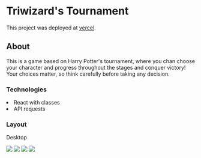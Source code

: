 # Triwizard's Tournament

This project was deployed at [vercel](https://torneio-tribruxo-sage.vercel.app/).

## About

This is a game based on Harry Potter's tournament, where you chan choose your character and progress throughout the stages and conquer victory! Your choices matter, so think carefully before taking any decision.

### Technologies

<li>React with classes</li>
<li>API requests</li>

### Layout

Desktop

<img src='https://i.im.ge/2021/08/22/WFlgy.png'>
<img src='https://i.ibb.co/vBngFZ0/Captura-de-tela-de-2021-08-22-12-13-00.png'>
<img src='https://i.ibb.co/1f6fkBS/Captura-de-tela-de-2021-08-22-12-13-49.png'>
<img src='https://i.ibb.co/R9j7br1/Captura-de-tela-de-2021-08-22-12-14-19.png'>
